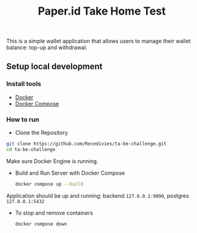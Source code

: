 <div align="center" style="padding-bottom: 20px">
  <h1>Paper.id Take Home Test</h1>
</div>

This is a simple wallet application that allows users to manage their wallet balance: top-up and withdrawal.

## Setup local development

### Install tools

- [Docker](https://www.docker.com/)
- [Docker Compose](https://docs.docker.com/compose/install/)

### How to run

- Clone the Repository

```bash
git clone https://github.com/Recedivies/ta-be-challenge.git
cd ta-be-challenge
```

Make sure Docker Engine is running.

- Build and Run Server with Docker Compose

  ```bash
  docker compose up --build
  ```

Application should be up and running: backend `127.0.0.1:9090`, postgres `127.0.0.1:5432`

- To stop and remove containers

  ```bash
  docker compose down
  ```
